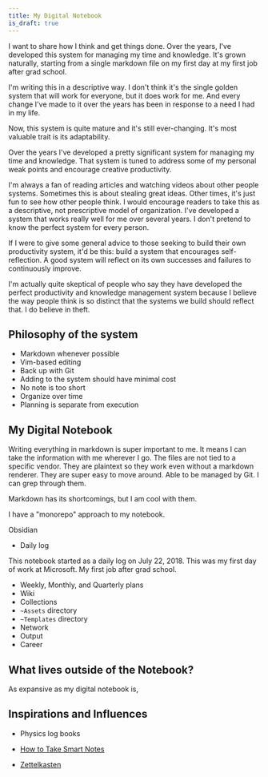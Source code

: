 ```yaml
---
title: My Digital Notebook
is_draft: true
---
```


I want to share how I think and get things done. Over the years, I've developed this system
for managing my time and knowledge. It's grown naturally, starting from a single markdown file
on my first day at my first job after grad school.

I'm writing this in a descriptive way. I don't think it's the single golden system that will work
for everyone, but it does work for me. And every change I've made to it over the years has been
in response to a need I had in my life.

Now, this system is quite mature and it's still ever-changing. It's most valuable trait is its
adaptability.

Over the years I've developed a pretty significant system for managing my time and knowledge.
That system is tuned to address some of my personal weak points and encourage creative productivity.

I'm always a fan of reading articles and watching videos about other people systems.
Sometimes this is about stealing great ideas. Other times, it's just fun to see how other people think.
I would encourage readers to take this as a descriptive, not prescriptive model of organization.
I've developed a system that works really well for me over several years.
I don't pretend to know the perfect system for every person.

If I were to give some general advice to those seeking to build their own productivity system,
it'd be this: build a system that encourages self-reflection. A good system will reflect on its
own successes and failures to continuously improve.

I'm actually quite skeptical of people who say they have developed the perfect productivity and
knowledge management system because I believe the way people think is so distinct that the
systems we build should reflect that.
I do believe in theft.

## Philosophy of the system

- Markdown whenever possible
- Vim-based editing
- Back up with Git
- Adding to the system should have minimal cost
- No note is too short
- Organize over time
- Planning is separate from execution

## My Digital Notebook

Writing everything in markdown is super important to me.
It means I can take the information with me wherever I go.
The files are not tied to a specific vendor.
They are plaintext so they work even without a markdown renderer.
They are super easy to move around. Able to be managed by Git.
I can grep through them.

Markdown has its shortcomings, but I am cool with them.

I have a "monorepo" approach to my notebook.

Obsidian

- Daily log

This notebook started as a daily log on July 22, 2018. This was my first day of work at Microsoft.
My first job after grad school.


- Weekly, Monthly, and Quarterly plans
- Wiki
- Collections
- `~Assets` directory
- `~Templates` directory
- Network
- Output
- Career

## What lives outside of the Notebook?

As expansive as my digital notebook is,

## Inspirations and Influences

- Physics log books

- [How to Take Smart Notes](https://www.amazon.ca/How-Take-Smart-Notes-Nonfiction/dp/1542866502)
- [Zettelkasten](https://en.wikipedia.org/wiki/Zettelkasten)
